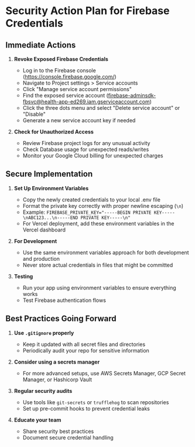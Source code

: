 # Security Action Plan for Firebase Credentials

## Immediate Actions

1. **Revoke Exposed Firebase Credentials**
   - Log in to the Firebase console (https://console.firebase.google.com/)
   - Navigate to Project settings > Service accounts
   - Click "Manage service account permissions"
   - Find the exposed service account (firebase-adminsdk-fbsvc@health-app-ed269.iam.gserviceaccount.com)
   - Click the three dots menu and select "Delete service account" or "Disable"
   - Generate a new service account key if needed

2. **Check for Unauthorized Access**
   - Review Firebase project logs for any unusual activity
   - Check Database usage for unexpected reads/writes
   - Monitor your Google Cloud billing for unexpected charges

## Secure Implementation

1. **Set Up Environment Variables**
   - Copy the newly created credentials to your local .env file
   - Format the private key correctly with proper newline escaping (`\n`)
   - Example: `FIREBASE_PRIVATE_KEY="-----BEGIN PRIVATE KEY-----\nABC123...\n-----END PRIVATE KEY-----\n"`
   - For Vercel deployment, add these environment variables in the Vercel dashboard

2. **For Development**
   - Use the same environment variables approach for both development and production
   - Never store actual credentials in files that might be committed

3. **Testing**
   - Run your app using environment variables to ensure everything works
   - Test Firebase authentication flows

## Best Practices Going Forward

1. **Use `.gitignore` properly**
   - Keep it updated with all secret files and directories
   - Periodically audit your repo for sensitive information

2. **Consider using a secrets manager**
   - For more advanced setups, use AWS Secrets Manager, GCP Secret Manager, or Hashicorp Vault

3. **Regular security audits**
   - Use tools like `git-secrets` or `trufflehog` to scan repositories
   - Set up pre-commit hooks to prevent credential leaks

4. **Educate your team**
   - Share security best practices
   - Document secure credential handling
